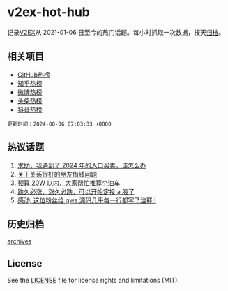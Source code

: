 # v2ex-hot-hub

 记录[V2EX](https://www.v2ex.com/)从 2021-01-06 日至今的热门话题。每小时抓取一次数据，按天[归档](archives)。
 
 ## 相关项目

- [GitHub热榜](https://github.com/it985/github-hot-hub)
- [知乎热榜](https://github.com/it985/zhihu-hot-hub)
- [微博热榜](https://github.com/it985/weibo-hot-hub)
- [头条热榜](https://github.com/it985/toutiao-hot-hub)
- [抖音热榜](https://github.com/it985/douyin-hot-hub)


 `更新时间：2024-08-06 07:03:33 +0800`

## 热议话题

1. [求助，我遇到了 2024 年的人口买卖，该怎么办](https://www.v2ex.com/t/1062589)
1. [关于关系很好的朋友借钱问题](https://www.v2ex.com/t/1062535)
1. [预算 20W 以内，大家帮忙推荐个油车](https://www.v2ex.com/t/1062588)
1. [跌久必涨，涨久必跌，可以开始定投 a 股了](https://www.v2ex.com/t/1062565)
1. [感动, 这位粉丝给 gws 源码几乎每一行都写了注释 !](https://www.v2ex.com/t/1062520)

## 历史归档

[archives](archives)

## License

See the [LICENSE](LICENSE) file for license rights and limitations (MIT).
